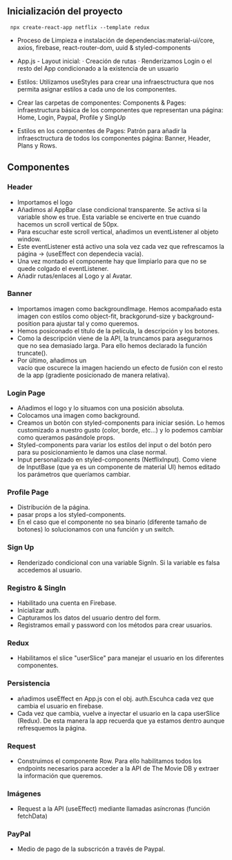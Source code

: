 ## Inicialización del proyecto
` npx create-react-app netflix --template redux`

- Proceso de Limpieza e instalación de dependencias:material-ui/core, axios, firebase, react-router-dom, uuid & styled-components

- App.js - Layout inicial:
· Creación de rutas
· Renderizamos Login o el resto del App condicionado a la existencia de un usuario

- Estilos: Utilizamos useStyles para crear una infraesctructura que nos permita asignar estilos a cada uno de los componentes.

- Crear las carpetas de componentes: Components & Pages: infraestructura básica de los componentes que representan una página: Home, Login, Paypal, Profile y SingUp

- Estilos en los componentes de Pages: Patrón para añadir la infraesctructura de todos los componentes página: Banner, Header, Plans y Rows.

## Componentes

### Header
- Importamos el logo
- Añadimos al AppBar clase condicional transparente. Se activa si la variable show es true. Esta variable se enciverte en true cuando hacemos un scroll vertical de 50px.
- Para escuchar este scroll vertical, añadimos un eventListener al objeto window.
- Este eventListener está activo una sola vez cada vez que refrescamos la página -> (useEffect con dependecia vacía).
- Una vez montado el componente hay que limpiarlo para que no se quede colgado el eventListener.
- Añadir rutas/enlaces al Logo y al Avatar.

### Banner
- Importamos imagen como backgroundImage. Hemos acompañado esta imagen con estilos como object-fit, brackgorund-size y background-position para ajustar tal y como queremos.
- Hemos posiconado el título de la película, la descripción y los botones.
- Como la descripción viene de la API, la truncamos para asegurarnos que no sea demasiado larga. Para ello hemos declarado la función truncate().
- Por último, añadimos un <div> vacío que oscurece la imagen haciendo un efecto de fusión con el resto de la app (gradiente posicionado de manera relativa).

### Login Page
- Añadimos el logo y lo situamos con una posición absoluta.
- Colocamos una imagen como background.
- Creamos un botón con styled-components para iniciar sesión. Lo hemos customizado a nuestro gusto (color, borde, etc...) y lo podemos cambiar como queramos pasándole props.
- Styled-components para variar los estilos del input o del botón pero para su posicionamiento le damos una clase normal.
- Input personalizado en styled-components (NetflixInput). Como viene de InputBase (que ya es un componente de material UI) hemos editado los parámetros que queríamos cambiar.

### Profile Page
- Distribución de la página.
- pasar props a los styled-components.
- En el caso que el componente no sea binario (diferente tamaño de botones) lo solucionamos con una función y un switch.


### Sign Up
- Renderizado condicional con una variable SignIn. Si la variable es falsa accedemos al usuario.

### Registro & SingIn
- Habilitado una cuenta en Firebase.
- Inicializar auth.
- Capturamos los datos del usuario dentro del form.
- Registramos email y password con los métodos para crear usuarios.

### Redux
- Habilitamos el slice "userSlice" para manejar el usuario en los diferentes componentes.

### Persistencia
- añadimos useEffect en App.js con el obj. auth.Escuhca cada vez que cambia el usuario en firebase.
- Cada vez que cambia, vuelve a inyectar el usuario en la capa userSlice (Redux). De esta manera la app recuerda que ya estamos dentro aunque refresquemos la página.

### Request
- Construimos el componente Row. Para ello habilitamos todos los endpoints necesarios para acceder a la API de The Movie DB y extraer la información que queremos.

### Imágenes
- Request a la API (useEffect) mediante llamadas asíncronas (función fetchData)

### PayPal
- Medio de pago de la subscricón a través de Paypal. 
